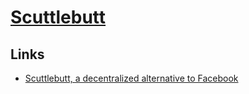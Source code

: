# [Scuttlebutt](https://www.scuttlebutt.nz)

## Links
- [Scuttlebutt, a decentralized alternative to Facebook](https://www.inthemesh.com/archive/secure-scuttlebutt-facebook-alternative/)
